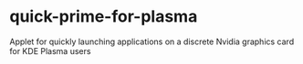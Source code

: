 # quick-prime-for-plasma
Applet for quickly launching applications on a discrete Nvidia graphics card for KDE Plasma users
